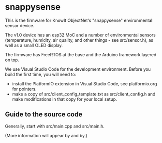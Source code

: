# snappysense

This is the firmware for KnowIt ObjectNet's "snappysense" environmental sensor device.

The v1.0 device has an esp32 MoC and a number of environmental sensors (temperature, humidity,
air quality, and other things - see src/sensor.h), as well as a small OLED display.

The firmware has FreeRTOS at the base and the Arduino framework layered on top.

We use Visual Studio Code for the development environment.  Before you build the first time, you will need to:
* install the PlatformIO extension in Visual Studio Code, see platformio.org for pointers.  
* make a copy of src/client_config_template.txt as src/client_config.h and make modifications in that copy for your local setup.

## Guide to the source code

Generally, start with src/main.cpp and src/main.h.

(More information will appear by and by.)

